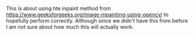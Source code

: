 This is about using hte inpaint method from https://www.geeksforgeeks.org/image-inpainting-using-opencv/
to hopefully perform correctly. Although since we didn't have this from before I am not sure about
how much this will actually work.
